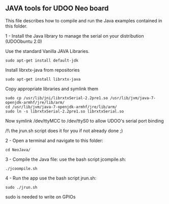 JAVA tools for UDOO Neo board
-----------------

This file describes how to compile and run the Java examples contained in this folder.

1 - Install the Java library to manage the serial on your distribution (UDOObuntu 2.0)

Use the standard Vanilla JAVA Libraries.

    sudo apt-get install default-jdk

Install librxtx-java from repositories

    sudo apt-get install librxtx-java

Copy appropriate libraries and symlink them

    sudo cp /usr/lib/jni/librxtxSerial-2.2pre1.so /usr/lib/jvm/java-7-openjdk-armhf/jre/lib/arm/ 
    cd /usr/lib/jvm/java-7-openjdk-armhf/jre/lib/arm/
    sudo ln -s librxtxSerial-2.2pre1.so librxtxSerial.so

Now symlink /dev/ttyMCC to /dev/ttyS0 to allow UDOO's serial port binding

/!\ the jrun.sh script does it for you if not already done ;)

2 - Open a terminal and navigate to this folder:

    cd NeoJava/

3 - Compile the Java file:
 use the bash script jcompile.sh:
 
    ./jcoompile.sh

4 - Run the app
 use the bash script jrun.sh:

    sudo ./jrun.sh

 sudo is needed to write on GPIOs


